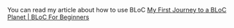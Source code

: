 You can read my article about how to use BLoC
[My First Journey to a BLoC Planet | BLoC For Beginners](https://nehrujr.medium.com/my-first-journey-to-bloc-planet-bloc-for-beginners-f0bba1f3578e)
